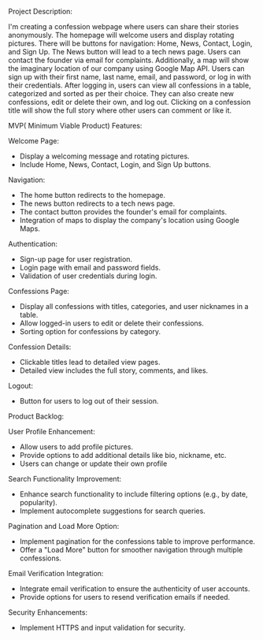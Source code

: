 Project Description:


I'm creating a confession webpage where users can share their stories anonymously. The homepage will welcome users and display rotating pictures. There will be buttons for navigation: Home, News, Contact, Login, and Sign Up. The News button will lead to a tech news page. Users can contact the founder via email for complaints.
Additionally, a map will show the imaginary location of our company using Google Map API. Users can sign up with their first name, last name, email, and password, or log in with their credentials. After logging in, users can view all confessions in a table, categorized and sorted as per their choice. They can also create new confessions, edit or delete their own, and log out. Clicking on a confession title will show the full story where other users can comment or like it.


MVP( Minimum Viable Product) Features:


Welcome Page:
* Display a welcoming message and rotating pictures.
* Include Home, News, Contact, Login, and Sign Up buttons.


Navigation:
* The home button redirects to the homepage.
* The news button redirects to a tech news page.
* The contact button provides the founder's email for complaints.
* Integration of maps to display the company's location using Google Maps.


Authentication:
* Sign-up page for user registration.
* Login page with email and password fields.
* Validation of user credentials during login.


Confessions Page:
* Display all confessions with titles, categories, and user nicknames in a table.
* Allow logged-in users to edit or delete their confessions.
* Sorting option for confessions by category.


Confession Details:
* Clickable titles lead to detailed view pages.
* Detailed view includes the full story, comments, and likes.


Logout:
* Button for users to log out of their session.








Product Backlog:


User Profile Enhancement:
* Allow users to add profile pictures.
* Provide options to add additional details like bio, nickname, etc.
* Users can change or update their own profile


Search Functionality Improvement:
* Enhance search functionality to include filtering options (e.g., by date, popularity).
* Implement autocomplete suggestions for search queries.


Pagination and Load More Option:
* Implement pagination for the confessions table to improve performance.
* Offer a "Load More" button for smoother navigation through multiple confessions.


Email Verification Integration:
* Integrate email verification to ensure the authenticity of user accounts.
* Provide options for users to resend verification emails if needed.


Security Enhancements:
* Implement HTTPS and input validation for security.
